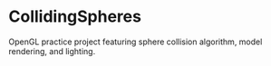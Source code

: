 # CollidingSpheres
OpenGL practice project featuring sphere collision algorithm, model rendering, and lighting.

